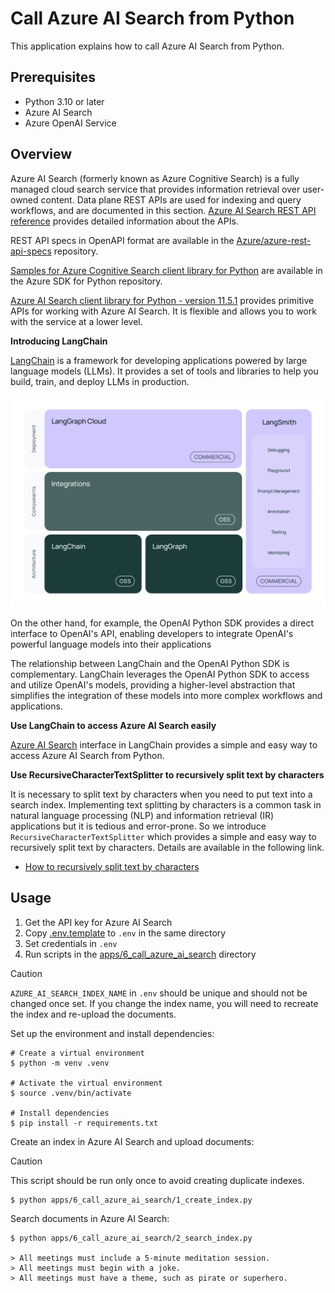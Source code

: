# Call Azure AI Search from Python

This application explains how to call Azure AI Search from Python.

## Prerequisites

- Python 3.10 or later
- Azure AI Search
- Azure OpenAI Service

## Overview

Azure AI Search (formerly known as Azure Cognitive Search) is a fully managed cloud search service that provides information retrieval over user-owned content.
Data plane REST APIs are used for indexing and query workflows, and are documented in this section.
[Azure AI Search REST API reference](https://learn.microsoft.com/rest/api/searchservice/?view=rest-searchservice-2023-11-01) provides detailed information about the APIs.

REST API specs in OpenAPI format are available in the [Azure/azure-rest-api-specs](https://github.com/Azure/azure-rest-api-specs/tree/main/specification/search/data-plane/Azure.Search) repository.

[Samples for Azure Cognitive Search client library for Python](https://github.com/Azure/azure-sdk-for-python/tree/main/sdk/search/azure-search-documents/samples) are available in the Azure SDK for Python repository.

[Azure AI Search client library for Python - version 11.5.1](https://learn.microsoft.com/en-us/python/api/overview/azure/search-documents-readme?view=azure-python) provides primitive APIs for working with Azure AI Search. It is flexible and allows you to work with the service at a lower level.

**Introducing LangChain**

[LangChain](https://github.com/langchain-ai/langchain) is a framework for developing applications powered by large language models (LLMs).
It provides a set of tools and libraries to help you build, train, and deploy LLMs in production.

![LangChain Framework](https://raw.githubusercontent.com/langchain-ai/langchain/master/docs/static/svg/langchain_stack_062024.svg)

On the other hand, for example, the OpenAI Python SDK provides a direct interface to OpenAI's API, enabling developers to integrate OpenAI's powerful language models into their applications

The relationship between LangChain and the OpenAI Python SDK is complementary. LangChain leverages the OpenAI Python SDK to access and utilize OpenAI's models, providing a higher-level abstraction that simplifies the integration of these models into more complex workflows and applications.

**Use LangChain to access Azure AI Search easily**

[Azure AI Search](https://python.langchain.com/v0.2/docs/integrations/vectorstores/azuresearch/) interface in LangChain provides a simple and easy way to access Azure AI Search from Python.

**Use RecursiveCharacterTextSplitter to recursively split text by characters**

It is necessary to split text by characters when you need to put text into a search index.
Implementing text splitting by characters is a common task in natural language processing (NLP) and information retrieval (IR) applications but it is tedious and error-prone.
So we introduce `RecursiveCharacterTextSplitter` which provides a simple and easy way to recursively split text by characters. Details are available in the following link.

- [How to recursively split text by characters](https://python.langchain.com/v0.2/docs/how_to/recursive_text_splitter/)

## Usage

1. Get the API key for Azure AI Search
1. Copy [.env.template](../../.env.template) to `.env` in the same directory
1. Set credentials in `.env`
1. Run scripts in the [apps/6_call_azure_ai_search](./) directory

> [!CAUTION]
> `AZURE_AI_SEARCH_INDEX_NAME` in `.env` should be unique and should not be changed once set.
> If you change the index name, you will need to recreate the index and re-upload the documents.

Set up the environment and install dependencies:

```shell
# Create a virtual environment
$ python -m venv .venv

# Activate the virtual environment
$ source .venv/bin/activate

# Install dependencies
$ pip install -r requirements.txt
```

Create an index in Azure AI Search and upload documents:

> [!CAUTION]
> This script should be run only once to avoid creating duplicate indexes.

```shell
$ python apps/6_call_azure_ai_search/1_create_index.py
```

Search documents in Azure AI Search:

```shell
$ python apps/6_call_azure_ai_search/2_search_index.py

> All meetings must include a 5-minute meditation session.
> All meetings must begin with a joke.
> All meetings must have a theme, such as pirate or superhero.
```
